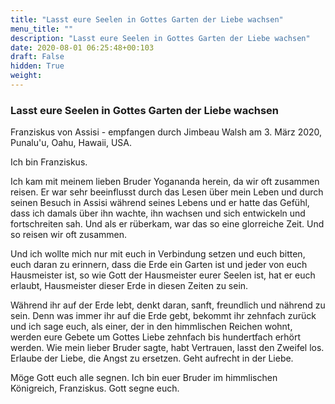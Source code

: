 ```yaml
---
title: "Lasst eure Seelen in Gottes Garten der Liebe wachsen"
menu_title: ""
description: "Lasst eure Seelen in Gottes Garten der Liebe wachsen"
date: 2020-08-01 06:25:48+00:103
draft: False
hidden: True
weight:
---
```

### Lasst eure Seelen in Gottes Garten der Liebe wachsen

Franziskus von Assisi - empfangen durch Jimbeau Walsh am 3. März 2020, Punalu'u, Oahu, Hawaii, USA.

Ich bin Franziskus.

Ich kam mit meinem lieben Bruder Yogananda herein, da wir oft zusammen reisen. Er war sehr beeinflusst durch das Lesen über mein Leben und durch seinen Besuch in Assisi während seines Lebens und er hatte das Gefühl, dass ich damals über ihn wachte, ihn wachsen und sich entwickeln und fortschreiten sah. Und als er rüberkam, war das so eine glorreiche Zeit. Und so reisen wir oft zusammen.

Und ich wollte mich nur mit euch in Verbindung setzen und euch bitten, euch daran zu erinnern, dass die Erde ein Garten ist und jeder von euch Hausmeister ist, so wie Gott der Hausmeister eurer Seelen ist, hat er euch erlaubt, Hausmeister dieser Erde in diesen Zeiten zu sein.

Während ihr auf der Erde lebt, denkt daran, sanft, freundlich und nährend zu sein. Denn was immer ihr auf die Erde gebt, bekommt ihr zehnfach zurück und ich sage euch, als einer, der in den himmlischen Reichen wohnt, werden eure Gebete um Gottes Liebe zehnfach bis hundertfach erhört werden. Wie mein lieber Bruder sagte, habt Vertrauen, lasst den Zweifel los. Erlaube der Liebe, die Angst zu ersetzen. Geht aufrecht in der Liebe.

Möge Gott euch alle segnen. Ich bin euer Bruder im himmlischen Königreich, Franziskus. Gott segne euch.
